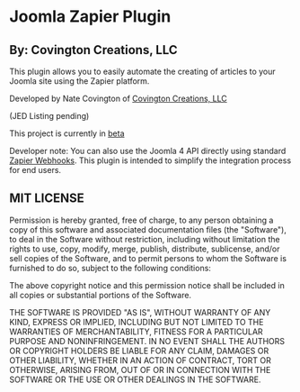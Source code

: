 # Joomla Zapier Plugin
## By: Covington Creations, LLC


This plugin allows you to easily automate the creating of articles to your Joomla site using the Zapier platform.

Developed by Nate Covington of [Covington Creations, LLC](https://www.covingtoncreations.com/)

(JED Listing pending)

This project is currently in [beta](https://zapier.com/developer/public-invite/202409/0476c9b0cf3f4ad13be4f2dbddba44ef/)

Developer note: You can also use the Joomla 4 API directly using standard [Zapier Webhooks](https://zapier.com/features/webhooks).  This plugin is intended to simplify the integration process for end users.




## MIT LICENSE
Permission is hereby granted, free of charge, to any person obtaining a copy of this software and associated documentation files (the "Software"), to deal in the Software without restriction, including without limitation the rights to use, copy, modify, merge, publish, distribute, sublicense, and/or sell copies of the Software, and to permit persons to whom the Software is furnished to do so, subject to the following conditions:

The above copyright notice and this permission notice shall be included in all copies or substantial portions of the Software.

THE SOFTWARE IS PROVIDED "AS IS", WITHOUT WARRANTY OF ANY KIND, EXPRESS OR IMPLIED, INCLUDING BUT NOT LIMITED TO THE WARRANTIES OF MERCHANTABILITY, FITNESS FOR A PARTICULAR PURPOSE AND NONINFRINGEMENT. IN NO EVENT SHALL THE AUTHORS OR COPYRIGHT HOLDERS BE LIABLE FOR ANY CLAIM, DAMAGES OR OTHER LIABILITY, WHETHER IN AN ACTION OF CONTRACT, TORT OR OTHERWISE, ARISING FROM, OUT OF OR IN CONNECTION WITH THE SOFTWARE OR THE USE OR OTHER DEALINGS IN THE SOFTWARE.
